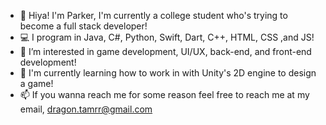 - 👋 Hiya! I'm Parker, I'm currently a college student who's trying to become a full stack developer!
- 💻 I program in Java, C#, Python, Swift, Dart, C++, HTML, CSS ,and JS!
- 👀 I’m interested in game development, UI/UX, back-end, and front-end development!
- 🌱 I'm currently learning how to work in with Unity's 2D engine to design a game!
- 📫 If you wanna reach me for some reason feel free to reach me at my email, dragon.tamrr@gmail.com

<!---
DragonTamrr/DragonTamrr is a ✨ special ✨ repository because its `README.md` (this file) appears on your GitHub profile.
You can click the Preview link to take a look at your changes.
--->
